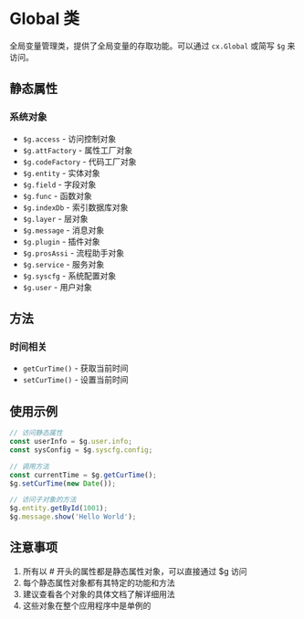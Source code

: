 # Global 类

全局变量管理类，提供了全局变量的存取功能。可以通过 `cx.Global` 或简写 `$g` 来访问。

## 静态属性

### 系统对象
- `$g.access` - 访问控制对象
- `$g.attFactory` - 属性工厂对象
- `$g.codeFactory` - 代码工厂对象
- `$g.entity` - 实体对象
- `$g.field` - 字段对象
- `$g.func` - 函数对象
- `$g.indexDb` - 索引数据库对象
- `$g.layer` - 层对象
- `$g.message` - 消息对象
- `$g.plugin` - 插件对象
- `$g.prosAssi` - 流程助手对象
- `$g.service` - 服务对象
- `$g.syscfg` - 系统配置对象
- `$g.user` - 用户对象

## 方法

### 时间相关
- `getCurTime()` - 获取当前时间
- `setCurTime()` - 设置当前时间

## 使用示例

```js
// 访问静态属性
const userInfo = $g.user.info;
const sysConfig = $g.syscfg.config;

// 调用方法
const currentTime = $g.getCurTime();
$g.setCurTime(new Date());

// 访问子对象的方法
$g.entity.getById(1001);
$g.message.show('Hello World');
```

## 注意事项

1. 所有以 # 开头的属性都是静态属性对象，可以直接通过 $g 访问
2. 每个静态属性对象都有其特定的功能和方法
3. 建议查看各个对象的具体文档了解详细用法
4. 这些对象在整个应用程序中是单例的 